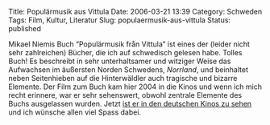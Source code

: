 Title: Populärmusik aus Vittula
Date: 2006-03-21 13:39
Category: Schweden
Tags: Film, Kultur, Literatur
Slug: populaermusik-aus-vittula
Status: published

Mikael Niemis Buch “Populärmusik från Vittula” ist eines der (leider
nicht sehr zahlreichen) Bücher, die ich auf schwedisch gelesen habe.
Tolles Buch! Es beschreibt in sehr unterhaltsamer und witziger Weise das
Aufwachsen im äußersten Norden Schwedens, *Norrland*, und beinhaltet
neben Seitenhieben auf die Hinterwäldler auch tragische und bizarre
Elemente. Der Film zum Buch kam hier 2004 in die Kinos und wenn ich mich
recht erinnere, war er sehr sehenswert, obwohl zentrale Elemente des
Buchs ausgelassen wurden. Jetzt [ist er in den deutschen Kinos zu
sehen](http://www.populaermusik.de/) und ich wünsche allen viel Spass
dabei.

